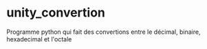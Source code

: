 # unity_convertion
Programme python qui fait des convertions entre le décimal, binaire, hexadecimal et l'octale
